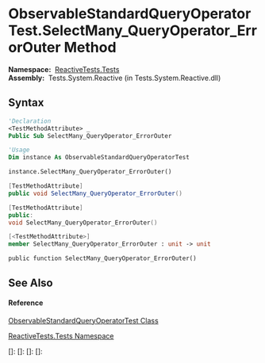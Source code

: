 # ObservableStandardQueryOperatorTest.SelectMany\_QueryOperator\_ErrorOuter Method

**Namespace:**  [ReactiveTests.Tests](ReactiveTests.Tests\ReactiveTests.Tests.md)  
**Assembly:**  Tests.System.Reactive (in Tests.System.Reactive.dll)

## Syntax

```vb
'Declaration
<TestMethodAttribute> _
Public Sub SelectMany_QueryOperator_ErrorOuter
```

```vb
'Usage
Dim instance As ObservableStandardQueryOperatorTest

instance.SelectMany_QueryOperator_ErrorOuter()
```

```csharp
[TestMethodAttribute]
public void SelectMany_QueryOperator_ErrorOuter()
```

```c++
[TestMethodAttribute]
public:
void SelectMany_QueryOperator_ErrorOuter()
```

```fsharp
[<TestMethodAttribute>]
member SelectMany_QueryOperator_ErrorOuter : unit -> unit 
```

```jscript
public function SelectMany_QueryOperator_ErrorOuter()
```

## See Also

#### Reference

[ObservableStandardQueryOperatorTest Class](ObservableStandardQueryOperatorTest\ObservableStandardQueryOperatorTest.md)

[ReactiveTests.Tests Namespace](ReactiveTests.Tests\ReactiveTests.Tests.md)

[]: 
[]: 
[]: 
[]: 
